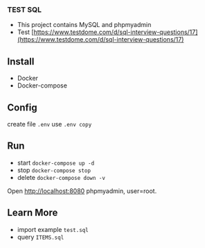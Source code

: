 ### TEST SQL
- This project contains MySQL and phpmyadmin
- Test [https://www.testdome.com/d/sql-interview-questions/17](https://www.testdome.com/d/sql-interview-questions/17)

## Install
- Docker
- Docker-compose

## Config
create file `.env` use `.env copy`

## Run
- start `docker-compose up -d`
- stop `docker-compose stop`
- delete `docker-compose down -v`

Open [http://localhost:8080](http://localhost:8080) phpmyadmin, user=root.

## Learn More
- import example `test.sql`
- query `ITEMS.sql`

